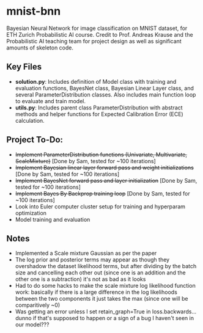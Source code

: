 # mnist-bnn
Bayesian Neural Network for image classification on MNIST dataset, for ETH Zurich Probabilistic AI course. Credit to Prof. Andreas Krause and the Probabilistic AI teaching team for project design as well as significant amounts of skeleton code. 

## Key Files
* **solution.py**: Includes definition of Model class with training and evaluation functions, BayesNet class, Bayesian Linear Layer class, and several ParameterDistribution classes. Also includes main function loop to evaluate and train model.
* **utils.py**: Includes parent class ParameterDistribution with abstract methods and helper functions for Expected Calibration Error (ECE) calculation.

## Project To-Do:
* ~~Implement ParameterDistribution functions (Univariate, Multivariate, ScaleMixture)~~ [Done by Sam, tested for ~100 iterations]
* ~~Implement Bayesian linear layer forward pass and weight initializations~~ [Done by Sam, tested for ~100 iterations]
* ~~Implement BayesNet forward pass and layer initialization~~ [Done by Sam, tested for ~100 iterations]
* ~~Implement Bayes By Backprop training loop~~ [Done by Sam, tested for ~100 iterations]
* Look into Euler computer cluster setup for training and hyperparam optimization
* Model training and evaluation

## Notes
* Implemented a Scale mixture Gaussian as per the paper
* The log prior and posterior terms may appear as though they overshadow the dataset likelihood terms, but after dividing by the batch size and cancelling each other out (since one is an addition and the other one is a subtraction) it's not as bad as it looks
* Had to do some hacks to make the scale mixture log likelihood function work: basically if there is a large difference in the log likelihoods between the two components it just takes the max (since one will be comparitively ~0)
* Was getting an error unless I set retain_graph=True in loss.backwards... dunno if that's supposed to happen or a sign of a bug I haven't seen in our model???
